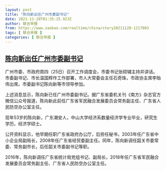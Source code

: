 ```yaml
---
layout: post
title: "陈向新出任广州市委副书记"
date: 2021-11-28T01:35:15.923Z
author: 联合早报
from: https://www.zaobao.com/realtime/china/story20211128-1217803
tags: [ 联合早报 ]
categories: [ 联合早报 ]
---
```

<!--1638088560000-->
[陈向新出任广州市委副书记](https://www.zaobao.com/realtime/china/story20211128-1217803)
------

<div>
<p>广州市委、市政府周四（25日）召开工作调度会，市委书记张硕辅主持并讲话。市委副书记、市长温国辉作工作部署，市人大常委会主任石奇珠，市政协主席李贻伟出席。市委副书记陈向新等市领导参加。</p><p>上述消息显示，陈向新已任广州市委副书记。据广东省委机关刊《南方》杂志官方微信公众号报道，陈向新此前任广东省军民融合发展委员会常务副主任、广东省人民防空办公室主任。</p><p>现年53岁的陈向新，广东潮安人，中山大学经济系数量经济学专业毕业，研究生学历，经济学硕士。</p><section id="imu"><div id="dfp-ad-imu1">        </div></section><p>公开资料显示，他早期任职广东省政府办公厅，后担任秘书，2003年任广东省中小企业局副局长，2008年任广东省经贸委副主任。同年，陈向新调任韶关市委常委、常务副市长，后任韶关市委副书记等职。</p><p>2016年，陈向新调任广东省统计局党组书记、副局长，2018年任广东省军民融合发展委员会常务副主任、广东省人民防空办公室主任。</p>      <div class="cx_paywall_placeholder" id="sph_cdp_40"></div>
</div>
